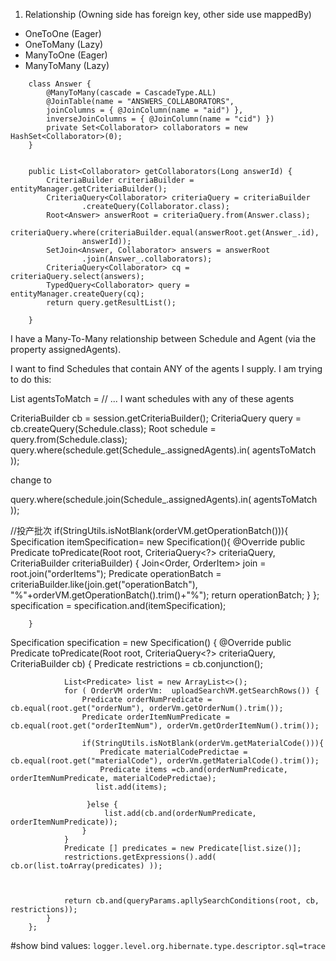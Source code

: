 1. Relationship (Owning side has foreign key, other side use mappedBy)

- OneToOne (Eager)
- OneToMany (Lazy)
- ManyToOne (Eager)
- ManyToMany (Lazy)

```
    class Answer {
        @ManyToMany(cascade = CascadeType.ALL)
        @JoinTable(name = "ANSWERS_COLLABORATORS",
        joinColumns = { @JoinColumn(name = "aid") },
        inverseJoinColumns = { @JoinColumn(name = "cid") })
        private Set<Collaborator> collaborators = new HashSet<Collaborator>(0);
    }


    public List<Collaborator> getCollaborators(Long answerId) {
        CriteriaBuilder criteriaBuilder = entityManager.getCriteriaBuilder();
        CriteriaQuery<Collaborator> criteriaQuery = criteriaBuilder
                .createQuery(Collaborator.class);
        Root<Answer> answerRoot = criteriaQuery.from(Answer.class);
        criteriaQuery.where(criteriaBuilder.equal(answerRoot.get(Answer_.id),
                answerId));
        SetJoin<Answer, Collaborator> answers = answerRoot
                .join(Answer_.collaborators);
        CriteriaQuery<Collaborator> cq = criteriaQuery.select(answers);
        TypedQuery<Collaborator> query = entityManager.createQuery(cq);
        return query.getResultList();

    }
```

I have a Many-To-Many relationship between Schedule and Agent (via the property assignedAgents).

I want to find Schedules that contain ANY of the agents I supply. I am trying to do this:

List<Agent> agentsToMatch = // ... I want schedules with any of these agents

CriteriaBuilder cb = session.getCriteriaBuilder();
CriteriaQuery<Schedule> query = cb.createQuery(Schedule.class);
Root<Schedule> schedule = query.from(Schedule.class);
query.where(schedule.get(Schedule\_.assignedAgents).in( agentsToMatch ));

change to

query.where(schedule.join(Schedule\_.assignedAgents).in( agentsToMatch ));

//投产批次
if(StringUtils.isNotBlank(orderVM.getOperationBatch())){
Specification<Order> itemSpecification= new Specification<Order>(){
@Override
public Predicate toPredicate(Root<Order> root, CriteriaQuery<?> criteriaQuery, CriteriaBuilder criteriaBuilder) {
Join<Order, OrderItem> join = root.join("orderItems");
Predicate operationBatch = criteriaBuilder.like(join.get("operationBatch"), "%"+orderVM.getOperationBatch().trim()+"%");
return operationBatch;
}
};
specification = specification.and(itemSpecification);

        }

Specification specification = new Specification<OrderItem>() {
@Override
public Predicate toPredicate(Root<OrderItem> root, CriteriaQuery<?> criteriaQuery, CriteriaBuilder cb) {
Predicate restrictions = cb.conjunction();

                List<Predicate> list = new ArrayList<>();
                for ( OrderVM orderVm:  uploadSearchVM.getSearchRows()) {
                    Predicate orderNumPredicate =  cb.equal(root.get("orderNum"), orderVm.getOrderNum().trim());
                    Predicate orderItemNumPredicate = cb.equal(root.get("orderItemNum"), orderVm.getOrderItemNum().trim());

                    if(StringUtils.isNotBlank(orderVm.getMaterialCode())){
                        Predicate materialCodePredictae = cb.equal(root.get("materialCode"), orderVm.getMaterialCode().trim());
                        Predicate items =cb.and(orderNumPredicate, orderItemNumPredicate, materialCodePredictae);
                       list.add(items);

                     }else {
                         list.add(cb.and(orderNumPredicate, orderItemNumPredicate));
                    }
                }
                Predicate [] predicates = new Predicate[list.size()];
                restrictions.getExpressions().add( cb.or(list.toArray(predicates) ));



                return cb.and(queryParams.apllySearchConditions(root, cb, restrictions));
            }
        };


#show bind values:
`logger.level.org.hibernate.type.descriptor.sql=trace`